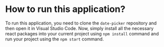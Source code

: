 
# How to run this application?
To run this application, you need to clone the `date-picker` repository and then open it in Visual Studio Code. Now, simply install all the necessary react packages into your current project using `npm install` command and run your project using the `npm start` command.
